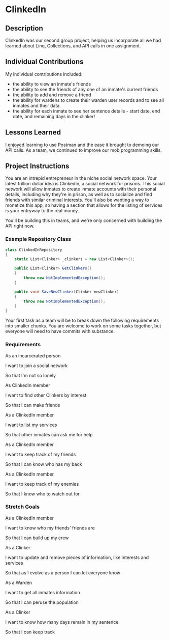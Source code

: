 # ClinkedIn

## Description
ClinkedIn was our second group project, helping us incorporate all we had learned about Linq, Collections, and API calls in one assignment. 

## Individual Contributions
My individual contributions included:
* the ability to view an inmate's friends 
* the ability to see the friends of any one of an inmate's current friends
* the ability to add and remove a friend
* the ability for wardens to create their warden user records and to see all inmates and their data
* the ability for each inmate to see her sentence details - start date, end date, and remaining days in the clinker!

## Lessons Learned
I enjoyed learning to use Postman and the ease it brought to demoing our API calls. As a team, we continued to improve our mob programming skills. 

## Project Instructions

You are an intrepid entrepreneur in the niche social network space.  Your latest trillion dollar idea is ClinkedIn, a social network for prisons.  This social network will allow inmates to create inmate accounts with their personal details, including why they're in prison, as well as to socialize and find friends with similar criminal interests.  You'll also be wanting a way to monetize this app, so having a section that allows for the listing of services is your entryway to the real money.  

You'll be building this in teams, and we're only concerned with building the API right now. 

### Example Repository Class

```csharp
class ClinkedInRepository
{
    static List<Clinker> _clinkers = new List<Clinker>();

    public List<Clinker> GetClinkers()
    {
        throw new NotImplementedException();
    }

    public void SaveNewClinker(Clinker newClinker)
    {
        throw new NotImplementedException();
    }
}
```

Your first task as a team will be to break down the following requirements into smaller chunks.  You are welcome to work on some tasks together, but everyone will need to have commits with substance.

### Requirements

As an incarcerated person

I want to join a social network

So that I'm not so lonely

As ClinkedIn member

I want to find other Clinkers by interest

So that I can make friends

As a ClinkedIn member

I want to list my services

So that other inmates can ask me for help

As a ClinkedIn member

I want to keep track of my friends

So that I can know who has my back

As a ClinkedIn member

I want to keep track of my enemies

So that I know who to watch out for

### Stretch Goals

As a ClinkedIn member

I want to know who my friends' friends are

So that I can build up my crew

As a Clinker

I want to update and remove pieces of information, like interests and services

So that as I evolve as a person I can let everyone know

As a Warden

I want to get all inmates information

So that I can peruse the population

As a Clinker 

I want to know how many days remain in my sentence

So that I can keep track
